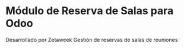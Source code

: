 # Módulo de Reserva de Salas para Odoo
Desarrollado por Zetaweek
Gestión de reservas de salas de reuniones
